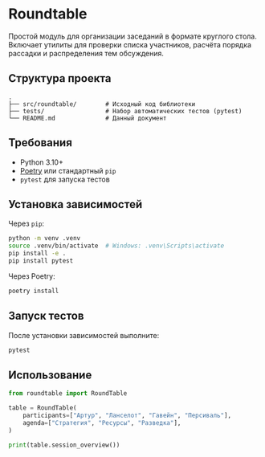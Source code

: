 # Roundtable

Простой модуль для организации заседаний в формате круглого стола. Включает
утилиты для проверки списка участников, расчёта порядка рассадки и распределения
тем обсуждения.

## Структура проекта

```
.
├── src/roundtable/        # Исходный код библиотеки
├── tests/                 # Набор автоматических тестов (pytest)
└── README.md              # Данный документ
```

## Требования

* Python 3.10+
* [Poetry](https://python-poetry.org/) или стандартный `pip`
* `pytest` для запуска тестов

## Установка зависимостей

Через `pip`:

```bash
python -m venv .venv
source .venv/bin/activate  # Windows: .venv\Scripts\activate
pip install -e .
pip install pytest
```

Через Poetry:

```bash
poetry install
```

## Запуск тестов

После установки зависимостей выполните:

```bash
pytest
```

## Использование

```python
from roundtable import RoundTable

table = RoundTable(
    participants=["Артур", "Ланселот", "Гавейн", "Персиваль"],
    agenda=["Стратегия", "Ресурсы", "Разведка"],
)

print(table.session_overview())
```
